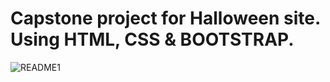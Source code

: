 # Capstone project for Halloween site. Using HTML, CSS & BOOTSTRAP. 

![README1](https://github.com/Juan11211/ecomCapstone/assets/101063129/0e5eab41-c81f-4c8f-abb0-f6067b81ba26)
